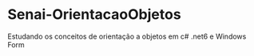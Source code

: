 # Senai-OrientacaoObjetos
Estudando os conceitos de orientação a objetos em c# .net6 e Windows Form
